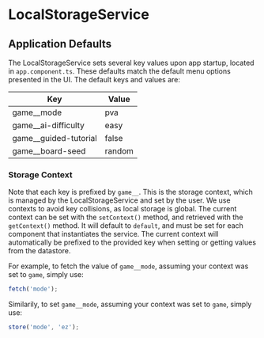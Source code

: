 # LocalStorageService

## Application Defaults

The LocalStorageService sets several key values upon app startup, located in `app.component.ts`. These defaults match the default menu options presented in the UI. The default keys and values are:

Key                   | Value
--------------------- | -----
game__mode            | pva
game__ai-difficulty   | easy
game__guided-tutorial | false
game__board-seed      | random

### Storage Context

Note that each key is prefixed by `game__`. This is the storage context, which is managed by the LocalStorageService and set by the user. We use contexts to avoid key collisions, as local storage is global. The current context can be set with the `setContext()` method, and retrieved with the `getContext()` method. It will default to `default`, and must be set for each component that instantiates the service. The current context will automatically be prefixed to the provided key when setting or getting values from the datastore.

For example, to fetch the value of `game__mode`, assuming your context was set to `game`, simply use:

```javascript
fetch('mode');
```

Similarily, to set `game__mode`, assuming your context was set to `game`, simply use:

```javascript
store('mode', 'ez');
```